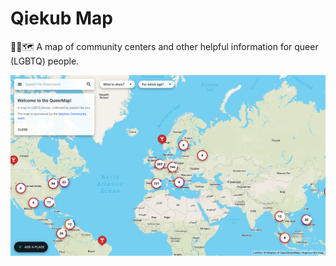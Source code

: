 # Qiekub Map

🏳️‍🌈🗺 A map of community centers and other helpful information for queer (LGBTQ) people.

![Screenshot](/readme/Screenshot_2020-04-17.png)